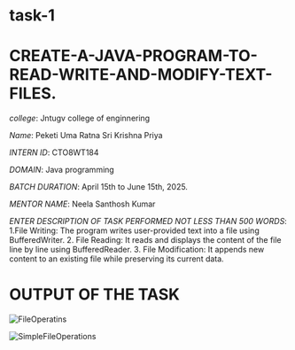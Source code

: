 # task-1
# CREATE-A-JAVA-PROGRAM-TO-READ-WRITE-AND-MODIFY-TEXT-FILES.

*college*: Jntugv college of enginnering

*Name*: Peketi Uma Ratna Sri Krishna Priya

*INTERN ID*: CTO8WT184

*DOMAIN*: Java programming

*BATCH DURATION*: April 15th to June 15th, 2025.

*MENTOR NAME*: Neela Santhosh Kumar

*ENTER DESCRIPTION OF TASK PERFORMED NOT LESS THAN 500 WORDS*: 1.File Writing: The program writes user-provided text into a file using BufferedWriter.
2. File Reading: It reads and displays the content of the file line by line using BufferedReader.
3. File Modification: It appends new content to an existing file while preserving its current data.

# OUTPUT OF THE TASK
![FileOperatins](https://github.com/user-attachments/assets/82a0a4a2-20e5-4c73-bbd9-6433362d340d)

![SimpleFileOperations](https://github.com/user-attachments/assets/30fa4e68-b047-4e63-ad79-632ee63b2b67)
